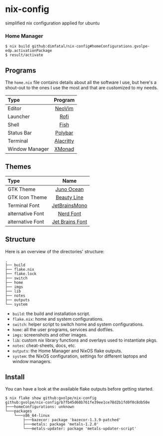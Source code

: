 nix-config
==========

simplified nix configuration applied for ubuntu

### Home Manager

```console
$ nix build github:dimfatal/nix-config#homeConfigurations.gvolpe-edp.activationPackage
$ result/activate
```

## Programs

The `home.nix` file contains details about all the software I use, but here's a shout-out to the ones I use the most and that are customized to my needs.

| Type           | Program      |
| :------------- | :----------: |
| Editor         | [NeoVim](https://neovim.io/) |
| Launcher       | [Rofi](https://github.com/davatorium/rofi) |
| Shell          | [Fish](https://fishshell.com/) |
| Status Bar     | [Polybar](https://polybar.github.io/) |
| Terminal       | [Alacritty](https://github.com/alacritty/alacritty) |
| Window Manager | [XMonad](https://xmonad.org/) |

## Themes

| Type           | Name      |
| :------------- | :----------: |
| GTK Theme      | [Juno Ocean](https://github.com/EliverLara/Juno) |
| GTK Icon Theme | [Beauty Line](https://www.gnome-look.org/p/1425426/) |
| Terminal Font  | [JetBrainsMono](https://www.jetbrains.com/lp/mono/) | 
| alternative Font | [Nerd Font](https://github.com/ryanoasis/nerd-fonts/blob/master/patched-fonts/Ubuntu/Medium/UbuntuNerdFont-Medium.ttf) |
| alternative Font | [Jet Brains Font](https://github.com/ryanoasis/nerd-fonts/tree/master/patched-fonts/JetBrainsMono/Ligatures/Medium) |

## Structure

Here is an overview of the directories' structure:

```
.
├── build
├── flake.nix
├── flake.lock
├── switch
├── home
├── imgs
├── lib
├── notes
├── outputs
└── system
```

- `build`: the build and installation script.
- `flake.nix`: home and system configurations.
- `switch`: helper script to switch home and system configurations.
- `home`: all the user programs, services and dotfiles.
- `imgs`: screenshots and other images.
- `lib`: custom nix library functions and overlays used to instantiate pkgs.
- `notes`: cheat-sheets, docs, etc.
- `outputs`: the Home Manager and NixOS flake outputs.
- `system`: the NixOS configuration, settings for different laptops and window managers.

## Install

You can have a look at the available flake outputs before getting started.

```console
$ nix flake show github:gvolpe/nix-config
github:gvolpe/nix-config/b7fb45d60b761fe39ee1ce78d2b1fd0f0c8db50e
├───homeConfigurations: unknown
└───packages
    └───x86_64-linux
        ├───bazecor: package 'bazecor-1.3.9-patched'
        ├───metals: package 'metals-1.2.0'
        └───metals-updater: package 'metals-updater-script'
